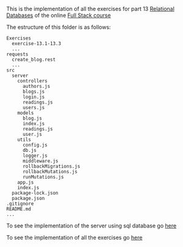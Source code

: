This is the implementation of all the exercises for part 13 [Relational Databases](https://fullstackopen.com/en/part13) of the online [Full Stack course](https://fullstackopen.com/en/)

The estructure of this folder is as follows:

```
Exercises
  exercise-13.1-13.3
  ...
requests
  create_blog.rest
  ...
src
  server
    controllers
      authors.js
      blogs.js
      login.js
      readings.js
      users.js
    models
      blog.js
      index.js
      readings.js
      user.js
    utils
      config.js
      db.js
      logger.js
      middleware.js
      rollbackMigrations.js
      rollbackMutations.js
      runMutations.js
    app.js
    index.js
  package-lock.json
  package.json
.gitignore
README.md
...
```

To see the implementation of the server using sql database go [here](./server/)

To see the implementation of all the exercises go [here](./Exercises/)